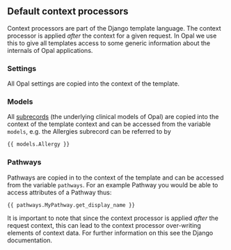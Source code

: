 ## Default context processors

Context processors are part of the Django template language. The context processor is applied *after* the context for a given request. In Opal we use this to give all templates access to some generic information about the internals of Opal applications.

### Settings

All Opal settings are copied into the context of the template.

### Models

All [subrecords](../reference/subrecords/) (the underlying clinical models of Opal) are copied into the context of the template context and can be accessed from the variable `models`, e.g. the Allergies subrecord can be referred to by 

```html
{{ models.Allergy }}
```

### Pathways

Pathways are copied in to the context of the template and can be accessed from the variable `pathways`. For an example Pathway you would be able to access attributes of a Pathway thus: 

```html
{{ pathways.MyPathway.get_display_name }}
```

It is important to note that since the context processor is applied *after* the request context, this can lead to the context processor over-writing elements of context data. For further information on this see the Django documentation.
